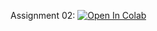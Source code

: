 Assignment 02:
[![Open In Colab](https://colab.research.google.com/assets/colab-badge.svg)](https://colab.research.google.com/github/girafe-ai/ml-mipt/blob/24s_harbour_dlia/homeworks/hw02_NMT/hw02_Neural_Machine_translation.ipynb)
